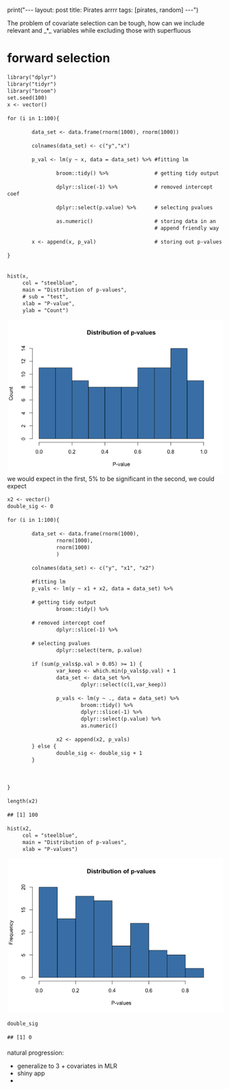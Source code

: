 print("--- layout: post title: Pirates arrrr tags: [pirates,
random] ---")

The problem of covariate selection can be tough, how can we include
relevant and \_\*\_ variables while excluding those with superfluous

forward selection
=================

    library("dplyr")
    library("tidyr")
    library("broom")
    set.seed(100)
    x <- vector()

    for (i in 1:100){

            data_set <- data.frame(rnorm(1000), rnorm(1000))

            colnames(data_set) <- c("y","x")

            p_val <- lm(y ~ x, data = data_set) %>% #fitting lm

                    broom::tidy() %>%               # getting tidy output

                    dplyr::slice(-1) %>%            # removed intercept coef

                    dplyr::select(p.value) %>%      # selecting pvalues

                    as.numeric()                    # storing data in an
                                                    # append friendly way

            x <- append(x, p_val)                   # storing out p-values

    }


    hist(x,
         col = "steelblue",
         main = "Distribution of p-values",
         # sub = "test",
         xlab = "P-value",
         ylab = "Count")

![](backwards_selection_files/figure-markdown_strict/y_x-1.png) we would
expect in the first, 5% to be significant in the second, we could expect

    x2 <- vector()
    double_sig <- 0

    for (i in 1:100){

            data_set <- data.frame(rnorm(1000),
                    rnorm(1000),
                    rnorm(1000)
                    )

            colnames(data_set) <- c("y", "x1", "x2")

            #fitting lm
            p_vals <- lm(y ~ x1 + x2, data = data_set) %>%

            # getting tidy output
                    broom::tidy() %>%  

            # removed intercept coef        
                    dplyr::slice(-1) %>%            

            # selecting pvalues
                    dplyr::select(term, p.value)

            if (sum(p_vals$p.val > 0.05) >= 1) {
                    var_keep <- which.min(p_vals$p.val) + 1
                    data_set <- data_set %>%
                            dplyr::select(c(1,var_keep))

                    p_vals <- lm(y ~ ., data = data_set) %>%
                            broom::tidy() %>%
                            dplyr::slice(-1) %>%
                            dplyr::select(p.value) %>%
                            as.numeric()

                    x2 <- append(x2, p_vals)
            } else {
                    double_sig <- double_sig + 1
            }



    }

    length(x2)

    ## [1] 100

    hist(x2,
         col = "steelblue",
         main = "Distribution of p-values",
         xlab = "P-values")

![](backwards_selection_files/figure-markdown_strict/looking_at_x2-1.png)

    double_sig

    ## [1] 0

#### 

natural progression:

-   generalize to 3 + covariates in MLR
-   shiny app
-
